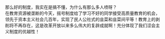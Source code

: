 那么好的制度，我实在是搞不懂，为什么有那么多人喷呀？  
在教育资源被垄断的今天，摇号制度给了学习不好的同学接受高质量教育的机会，领先于资本主义社会几百年，实现了民人公社式的韭菜和韭菜间平等！教育上的剥削将不再存在，这是改革开放以来多么伟大的复辟成就啊！充分体现了我们涩会主义制度的优越性！